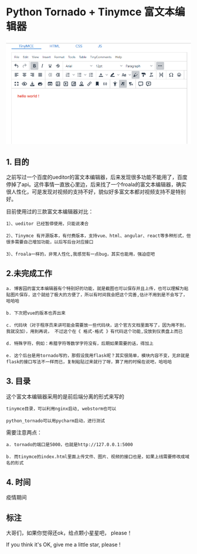# Python Tornado + Tinymce 富文本编辑器

![image](./tinymce.png)

## 1. 目的

之前写过一个百度的ueditor的富文本编辑器，后来发现很多功能不能用了，百度停掉了api。这件事情一直放心里边，后来找了一个froala的富文本编辑器，确实很人性化，可是发现对视频的支持不好，貌似好多富文本都对视频支持不是特别好。

目前使用过的三款富文本编辑器对比：

```
1）、ueditor 已经暂停使用，只能说凑合

2）、Tinymce 有开源版本，有付费版本，支持vue、html、angular、react等多种形式，但很多需要自己增加功能，以后写后台对应接口

3）、froala一样的，非常人性化,我感觉有一点bug，其实也能用，强迫症吧
```



## 2.未完成工作

```
a. 博客园的富文本编辑器有个特别好的功能，就是截图也可以保存并且上传，也可以理解为粘贴图片保存，这个就给了极大的方便了，所以有时间我会把这个完善,估计不用到是不会写了，哈哈哈

b. 下次把vue的版本也弄出来

c. 代码块（对于程序员来讲可能会需要放一些代码块，这个官方文档里面写了，因为用不到，我就没加），用到再说， 不过这个在《 格式-格式 》有代码这个功能,没放到仪表盘上而已

d. 特殊字符，例如：希腊字符等数学字符没有，后期如果需要的话，得加上

e. 这个后台是用tornado写的，那假设我用flask呢？其实很简单，模块内容不变，无非就是flask的接口写法不一样而已，复制粘贴过来就行了呀，算了用的时候在说吧，哈哈哈
```



## 3. 目录

这个富文本编辑器采用的是前后端分离的形式来写的

```
tinymce目录，可以利用nginx启动, webstorm也可以

python_tornado可以用pycharm启动，进行测试
```



需要注意两点：

```
a. tornado的端口是5000，也就是http://127.0.0.1:5000

b. 而tinymce的index.html里面上传文件、图片、视频的接口也是，如果上线需要修改成域名的形式
```



## 4. 时间

疫情期间

## 标注

大哥们，如果你觉得还ok，给点颗小星星吧， please！

If you think it's OK, give me a little star, please !

